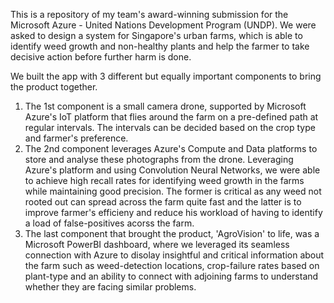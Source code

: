 This is a repository of my team's award-winning submission for the Microsoft Azure - United Nations Development Program (UNDP). We were asked to design a system for Singapore's urban farms, which is able to identify weed growth and non-healthy plants and help the farmer to take decisive action before further harm is done.

We built the app with 3 different but equally important components to bring the product together.

1. The 1st component is a small camera drone, supported by Microsoft Azure's IoT platform that flies around the farm on a pre-defined path at regular intervals. The intervals can be decided based on the crop type and farmer's preference.
2. The 2nd component leverages Azure's Compute and Data platforms to store and analyse these photographs from the drone. Leveraging Azure's platform and using Convolution Neural Networks, we were able to achieve high recall rates for identifying weed growth in the farms while maintaining good precision. The former is critical as any weed not rooted out can spread across the farm quite fast and the latter is to improve farmer's efficieny and reduce his workload of having to identify a load of false-positives acorss the farm.
3. The last component that brought the product, 'AgroVision' to life, was a Microsoft PowerBI dashboard, where we leveraged its seamless connection with Azure to disolay insightful and critical information about the farm such as weed-detection locations, crop-failure rates based on plant-type and an ability to connect with adjoining farms to understand whether they are facing similar problems.
